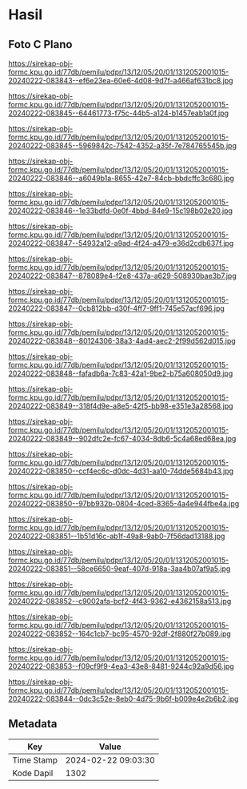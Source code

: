 # Hasil

## Foto C Plano

https://sirekap-obj-formc.kpu.go.id/77db/pemilu/pdpr/13/12/05/20/01/1312052001015-20240222-083843--ef6e23ea-60e6-4d08-9d7f-a466af631bc8.jpg

https://sirekap-obj-formc.kpu.go.id/77db/pemilu/pdpr/13/12/05/20/01/1312052001015-20240222-083845--64461773-f75c-44b5-a124-b1457eab1a0f.jpg

https://sirekap-obj-formc.kpu.go.id/77db/pemilu/pdpr/13/12/05/20/01/1312052001015-20240222-083845--5969842c-7542-4352-a35f-7e784765545b.jpg

https://sirekap-obj-formc.kpu.go.id/77db/pemilu/pdpr/13/12/05/20/01/1312052001015-20240222-083846--a6049b1a-8655-42e7-84cb-bbdcffc3c680.jpg

https://sirekap-obj-formc.kpu.go.id/77db/pemilu/pdpr/13/12/05/20/01/1312052001015-20240222-083846--1e33bdfd-0e0f-4bbd-84e9-15c198b02e20.jpg

https://sirekap-obj-formc.kpu.go.id/77db/pemilu/pdpr/13/12/05/20/01/1312052001015-20240222-083847--54932a12-a9ad-4f24-a479-e36d2cdb637f.jpg

https://sirekap-obj-formc.kpu.go.id/77db/pemilu/pdpr/13/12/05/20/01/1312052001015-20240222-083847--878089e4-f2e8-437a-a629-508930bae3b7.jpg

https://sirekap-obj-formc.kpu.go.id/77db/pemilu/pdpr/13/12/05/20/01/1312052001015-20240222-083847--0cb812bb-d30f-4ff7-9ff1-745e57acf696.jpg

https://sirekap-obj-formc.kpu.go.id/77db/pemilu/pdpr/13/12/05/20/01/1312052001015-20240222-083848--80124306-38a3-4ad4-aec2-2f99d562d015.jpg

https://sirekap-obj-formc.kpu.go.id/77db/pemilu/pdpr/13/12/05/20/01/1312052001015-20240222-083848--fafadb6a-7c83-42a1-9be2-b75a608050d9.jpg

https://sirekap-obj-formc.kpu.go.id/77db/pemilu/pdpr/13/12/05/20/01/1312052001015-20240222-083849--318f4d9e-a8e5-42f5-bb98-e351e3a28568.jpg

https://sirekap-obj-formc.kpu.go.id/77db/pemilu/pdpr/13/12/05/20/01/1312052001015-20240222-083849--902dfc2e-fc67-4034-8db6-5c4a68ed68ea.jpg

https://sirekap-obj-formc.kpu.go.id/77db/pemilu/pdpr/13/12/05/20/01/1312052001015-20240222-083850--ccf4ec6c-d0dc-4d31-aa10-74dde5684b43.jpg

https://sirekap-obj-formc.kpu.go.id/77db/pemilu/pdpr/13/12/05/20/01/1312052001015-20240222-083850--97bb932b-0804-4ced-8365-4a4e944fbe4a.jpg

https://sirekap-obj-formc.kpu.go.id/77db/pemilu/pdpr/13/12/05/20/01/1312052001015-20240222-083851--1b51d16c-ab1f-49a8-9ab0-7f56dad13188.jpg

https://sirekap-obj-formc.kpu.go.id/77db/pemilu/pdpr/13/12/05/20/01/1312052001015-20240222-083851--58ce6650-9eaf-407d-918a-3aa4b07af9a5.jpg

https://sirekap-obj-formc.kpu.go.id/77db/pemilu/pdpr/13/12/05/20/01/1312052001015-20240222-083852--c9002afa-bcf2-4f43-9362-e4362158a513.jpg

https://sirekap-obj-formc.kpu.go.id/77db/pemilu/pdpr/13/12/05/20/01/1312052001015-20240222-083852--164c1cb7-bc95-4570-92df-2f880f27b089.jpg

https://sirekap-obj-formc.kpu.go.id/77db/pemilu/pdpr/13/12/05/20/01/1312052001015-20240222-083853--f09cf9f9-4ea3-43e8-8481-9244c92a9d56.jpg

https://sirekap-obj-formc.kpu.go.id/77db/pemilu/pdpr/13/12/05/20/01/1312052001015-20240222-083844--0dc3c52e-8eb0-4d75-9b6f-b009e4e2b6b2.jpg


## Metadata

| Key        | Value               |
| ---------- | ------------------- |
| Time Stamp | 2024-02-22 09:03:30 |
| Kode Dapil | 1302                |




